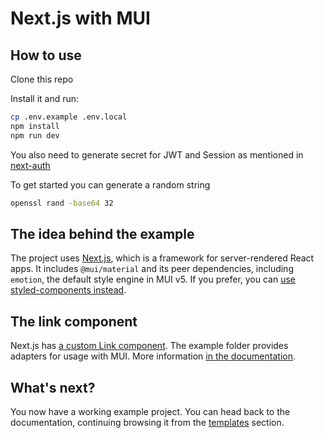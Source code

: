 # Next.js with MUI

## How to use

Clone this repo

Install it and run:

```sh
cp .env.example .env.local
npm install
npm run dev
```


You also need to generate secret for JWT and Session as mentioned in [next-auth](https://next-auth.js.org/configuration/options#secret)

To get started you can generate a random string

```sh
openssl rand -base64 32
```
## The idea behind the example

The project uses [Next.js](https://github.com/zeit/next.js), which is a framework for server-rendered React apps.
It includes `@mui/material` and its peer dependencies, including `emotion`, the default style engine in MUI v5.
If you prefer, you can [use styled-components instead](https://mui.com/guides/interoperability/#styled-components).

## The link component

Next.js has [a custom Link component](https://nextjs.org/docs/api-reference/next/link).
The example folder provides adapters for usage with MUI.
More information [in the documentation](https://mui.com/guides/routing/#next-js).

## What's next?

<!-- #default-branch-switch -->

You now have a working example project.
You can head back to the documentation, continuing browsing it from the [templates](https://mui.com/getting-started/templates/) section.

